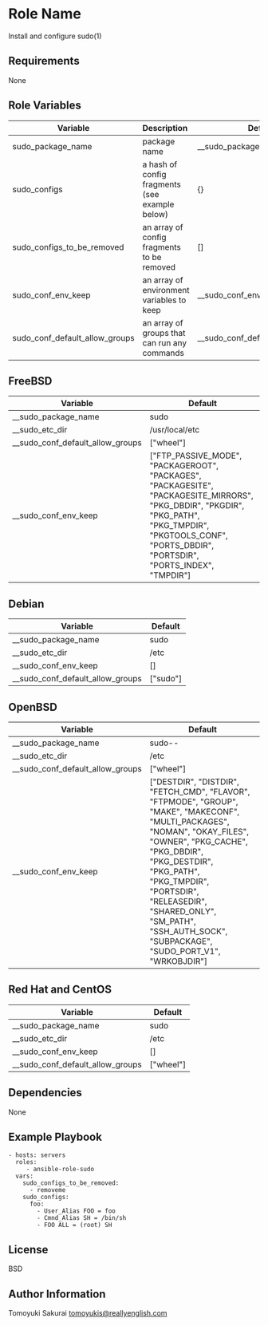 Role Name
=========

Install and configure sudo(1)

Requirements
------------

None

Role Variables
--------------

|Variable                      | Description| Default |
|------------------------------|:-----------|---------|
|sudo\_package\_name           | package name | \_\_sudo\_package\_name |
|sudo\_configs                 | a hash of config fragments (see example below)| {} |
|sudo\_configs\_to\_be\_removed| an array of config fragments to be removed| [] |
|sudo\_conf\_env\_keep         | an array of environment variables to keep | \_\_sudo\_conf\_env\_keep |
|sudo\_conf\_default\_allow\_groups| an array of groups that can run any commands | \_\_sudo\_conf\_default\_allow\_groups |

## FreeBSD

| Variable | Default |
|----------|---------|
| \_\_sudo\_package\_name | sudo |
| \_\_sudo\_etc\_dir | /usr/local/etc |
| \_\_sudo\_conf\_default\_allow\_groups | ["wheel"] |
| \_\_sudo\_conf\_env\_keep | ["FTP\_PASSIVE\_MODE", "PACKAGEROOT", "PACKAGES", "PACKAGESITE", "PACKAGESITE\_MIRRORS", "PKG\_DBDIR", "PKGDIR", "PKG\_PATH", "PKG\_TMPDIR", "PKGTOOLS\_CONF", "PORTS\_DBDIR", "PORTSDIR", "PORTS\_INDEX", "TMPDIR"] |

## Debian

| Variable | Default |
|----------|---------|
| \_\_sudo\_package\_name | sudo |
| \_\_sudo\_etc\_dir | /etc |
| \_\_sudo\_conf\_env\_keep | [] |
| \_\_sudo\_conf\_default\_allow\_groups | ["sudo"] |

## OpenBSD

| Variable | Default |
|----------|---------|
| \_\_sudo\_package\_name | sudo-- |
| \_\_sudo\_etc\_dir | /etc |
| \_\_sudo\_conf\_default\_allow\_groups | ["wheel"] |
| \_\_sudo\_conf\_env\_keep | ["DESTDIR", "DISTDIR", "FETCH\_CMD", "FLAVOR", "FTPMODE", "GROUP", "MAKE", "MAKECONF", "MULTI\_PACKAGES", "NOMAN", "OKAY\_FILES", "OWNER", "PKG\_CACHE", "PKG\_DBDIR", "PKG\_DESTDIR", "PKG\_PATH", "PKG\_TMPDIR", "PORTSDIR", "RELEASEDIR", "SHARED\_ONLY", "SM\_PATH", "SSH\_AUTH\_SOCK", "SUBPACKAGE", "SUDO\_PORT\_V1", "WRKOBJDIR"] |

## Red Hat and CentOS

| Variable | Default |
|----------|---------|
| \_\_sudo\_package\_name | sudo |
| \_\_sudo\_etc\_dir | /etc |
| \_\_sudo\_conf\_env\_keep | [] |
| \_\_sudo\_conf\_default\_allow\_groups | ["wheel"] |

Dependencies
------------

None

Example Playbook
----------------

    - hosts: servers
      roles:
         - ansible-role-sudo
      vars:
        sudo_configs_to_be_removed:
          - removeme
        sudo_configs:
          foo:
            - User_Alias FOO = foo
            - Cmnd_Alias SH = /bin/sh
            - FOO ALL = (root) SH

License
-------

BSD

Author Information
------------------

Tomoyuki Sakurai <tomoyukis@reallyenglish.com>
